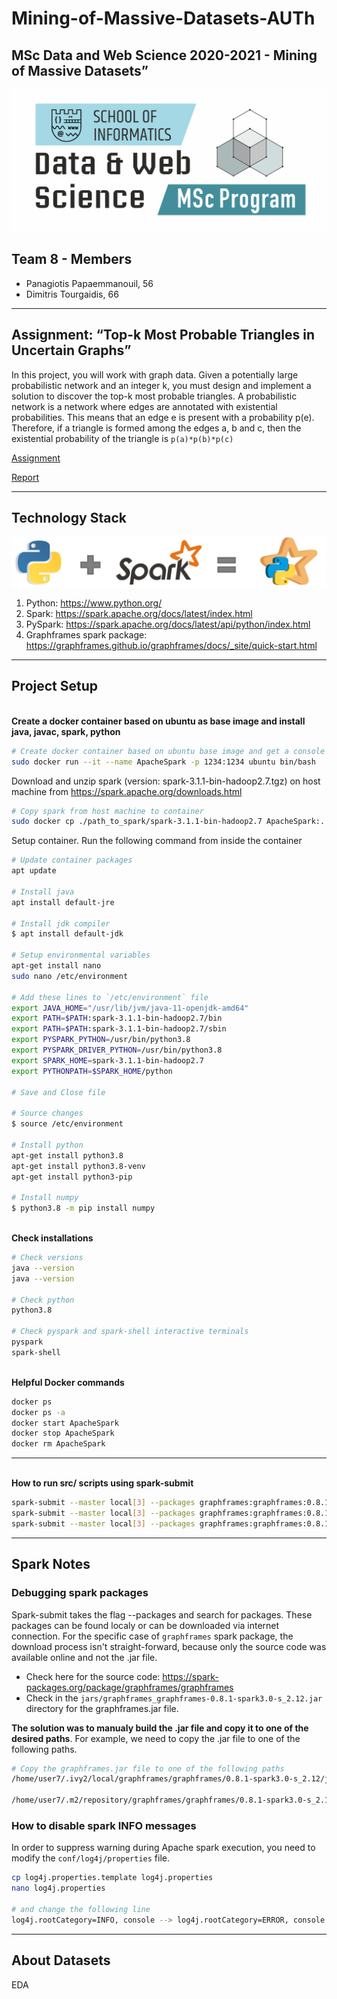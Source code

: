 # Mining-of-Massive-Datasets-AUTh

## MSc Data and Web Science 2020-2021 - Mining of Massive Datasets”

![MSC-LOGO](./assets/dws-logo.png)

## Team 8 - Members

* Panagiotis Papaemmanouil, 56
* Dimitris Tourgaidis, 66

---

## Assignment: “Top-k Most Probable Triangles in Uncertain Graphs”

In this project, you will work with graph data. Given a potentially large probabilistic network and an integer
k, you must design and implement a solution to discover the top-k most probable triangles. A probabilistic
network is a network where edges are annotated with existential probabilities. This means that an edge e is
present with a probability p(e). Therefore, if a triangle is formed among the edges a, b and c, then the
existential probability of the triangle is `p(a)*p(b)*p(c)`

[Assignment](./docs/mmd-project1-2021.pdf)

[Report](./docs/report_pdf.pdf)

---

## Technology Stack

![PySpark](./assets/PySpark-1024x164.png)

1. Python: <https://www.python.org/>
2. Spark: <https://spark.apache.org/docs/latest/index.html>
3. PySpark: <https://spark.apache.org/docs/latest/api/python/index.html>
4. Graphframes spark package: <https://graphframes.github.io/graphframes/docs/_site/quick-start.html>

---

## Project Setup

\
**Create a docker container based on ubuntu as base image and install java, javac, spark, python**

```bash
# Create docker container based on ubuntu base image and get a console inside it
sudo docker run --it --name ApacheSpark -p 1234:1234 ubuntu bin/bash  
```

Download and unzip spark (version: spark-3.1.1-bin-hadoop2.7.tgz) on host machine from <https://spark.apache.org/downloads.html>

```bash
# Copy spark from host machine to container
sudo docker cp ./path_to_spark/spark-3.1.1-bin-hadoop2.7 ApacheSpark:.  
```

Setup container. Run the following command from inside the container

```bash
# Update container packages
apt update

# Install java
apt install default-jre 

# Install jdk compiler
$ apt install default-jdk  

# Setup environmental variables
apt-get install nano
sudo nano /etc/environment 

# Add these lines to `/etc/environment` file
export JAVA_HOME="/usr/lib/jvm/java-11-openjdk-amd64" 
export PATH=$PATH:spark-3.1.1-bin-hadoop2.7/bin
export PATH=$PATH:spark-3.1.1-bin-hadoop2.7/sbin
export PYSPARK_PYTHON=/usr/bin/python3.8
export PYSPARK_DRIVER_PYTHON=/usr/bin/python3.8
export SPARK_HOME=spark-3.1.1-bin-hadoop2.7
export PYTHONPATH=$SPARK_HOME/python

# Save and Close file

# Source changes
$ source /etc/environment 

# Install python
apt-get install python3.8
apt-get install python3.8-venv
apt-get install python3-pip

# Install numpy
$ python3.8 -m pip install numpy
```

\
**Check installations**

```bash
# Check versions
java --version
java --version

# Check python
python3.8

# Check pyspark and spark-shell interactive terminals
pyspark
spark-shell
```

\
**Helpful Docker commands**

```bash
docker ps
docker ps -a
docker start ApacheSpark
docker stop ApacheSpark
docker rm ApacheSpark
```

---

\
**How to run src/ scripts using spark-submit**

```bash
spark-submit --master local[3] --packages graphframes:graphframes:0.8.1-spark3.0-s_2.12 src/graphframe_bs.py 6
spark-submit --master local[3] --packages graphframes:graphframes:0.8.1-spark3.0-s_2.12 src/graphframe_ex1.py 6
spark-submit --master local[3] --packages graphframes:graphframes:0.8.1-spark3.0-s_2.12 src/graphframe_ex2.py 6
```

---

## Spark Notes

### Debugging spark packages

Spark-submit takes the flag --packages and search for packages.
These packages can be found localy or can be downloaded via internet connection. For the specific case of `graphframes` spark package, the download process isn't straight-forward, because only the source code was available online and not the .jar file.

* Check here for the source code: <https://spark-packages.org/package/graphframes/graphframes>
* Check in the `jars/graphframes_graphframes-0.8.1-spark3.0-s_2.12.jar` directory for the graphframes.jar file.

**The solution was to manualy build the .jar file and copy it to one of the desired paths**. For example, we need to copy the .jar file to one of the following paths.

```bash
# Copy the graphframes.jar file to one of the following paths
/home/user7/.ivy2/local/graphframes/graphframes/0.8.1-spark3.0-s_2.12/jars/graphframes.jar

/home/user7/.m2/repository/graphframes/graphframes/0.8.1-spark3.0-s_2.12/graphframes-0.8.1-spark3.0-s_2.12.jar
```

### How to disable spark INFO messages

In order to suppress warning during Apache spark execution, you need to modify the `conf/log4j/properties` file.

```bash
cp log4j.properties.template log4j.properties
nano log4j.properties

# and change the following line
log4j.rootCategory=INFO, console --> log4j.rootCategory=ERROR, console
```

---

## About Datasets

EDA
